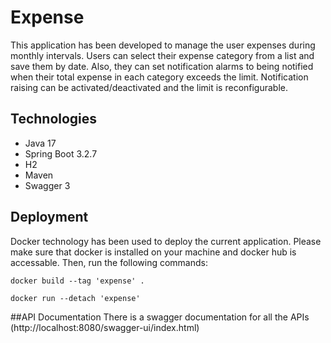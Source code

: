 # Expense
This application has been developed to manage the user expenses during monthly intervals. Users can select their expense category from a list and save them by date. Also, they can set notification alarms to being notified when their total expense in each category exceeds the limit. Notification raising can be activated/deactivated and the limit is reconfigurable. 


## Technologies
- Java 17
- Spring Boot 3.2.7
- H2
- Maven
- Swagger 3


## Deployment
Docker technology has been used to deploy the current application. Please make sure that docker is installed on your machine and docker hub is accessable. Then, run the following commands:

``docker build --tag 'expense' .``

``docker run --detach 'expense'``


##API Documentation
There is a swagger documentation for all the APIs (http://localhost:8080/swagger-ui/index.html)

